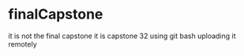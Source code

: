 # finalCapstone

it is not the final capstone
it is capstone 32 using git bash uploading it remotely
